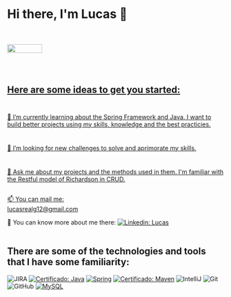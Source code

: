 # **Hi there, I'm Lucas** 👋
<br>
<br>
<div>
    <a href="https://github.com/Lucas-VReal" style="display: flex; flex-direction: column; align-items: flex-start; gap: 10px;">
        <img height="fit-content" width="40%"
            src="https://github-readme-stats.vercel.app/api/top-langs/?username=lucas-vreal&layout=compact&langs_count=7&theme=dark" />
</div>
<br>
<br>

## Here are some ideas to get you started:

🌱 I’m currently learning about the Spring Framework and Java. I want to build better projects using my skills,
knowledge and the best practicies.

👯 I’m looking for new challenges to solve and aprimorate my skills.

💬 Ask me about my projects and the methods used in them. I'm familiar with the Restful model of Richardson in CRUD.

📫 You can mail me: lucasrealg12@gmail.com

📑 You can know more about me there: [![Linkedin:
Lucas](https://img.shields.io/badge/-Linkedin-blue?style=flat-square&logo=Linkedin&logoColor=white&link=https://www.linkedin.com/in/lucasrealgomes/)](https://www.linkedin.com/in/lucasrealgomes/)
<br>
<br>
## There are some of the technologies and tools that I have some familiarity:

![JIRA](https://img.shields.io/badge/-JIRA-0052CC?style=flat-square&logo=jira)
[![Certificado:
Java](https://img.shields.io/badge/-Java-007396?style=flat-square&logo=ava&link-https://loiane.training/certificado/MhJ1t0MiOvCabS9395aF)](https://loiane.training/certificado/MhJ1t0MiOvCabS9395aF)
[![Spring](https://img.shields.io/badge/-Spring-6DB33F?style=flat-square&logo=spring&logoColor=white&link-https://cursos.alura.com.br/certificate/8e90ddd4-e2e4-4a39-baa0-b19e906b2c2d)](https://cursos.alura.com.br/certificate/8e90ddd4-e2e4-4a39-baa0-b19e906b2c2d)
[![Certificado:
Maven](https://img.shields.io/badge/-Maven-E34F26?style=flat-square&logo-aven&link-https://cursos.alura.com.br/certificate/58a80809-482f-44d5-aaa3-4ef9046ea6c6)](https://cursos.alura.com.br/certificate/58a80809-482f-44d5-aaa3-4ef9046ea6c6)
![IntelliJ](https://img.shields.io/badge/-IntelliJ%20IDEA-black?style=flat-square&logo=intellij-idea&logoColor=white)
![Git](https://img.shields.io/badge/-Git-black?style=flat-square&logo=git)
![GitHub](https://img.shields.io/badge/-GitHub-181717?style=flat-square&logo=github)
[![MySQL](https://img.shields.io/badge/-MySQL-4479A1?style=flat-square&logo=mysql&logoColor=white&link-https://cursos.alura.com.br/certificate/06004704-a9a5-42a3-87ed-fed98cd53372)](https://cursos.alura.com.br/certificate/06004704-a9a5-42a3-87ed-fed98cd53372)

